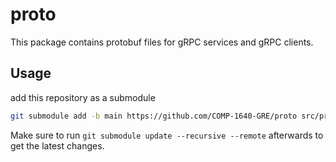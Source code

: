# proto
This package contains protobuf files for gRPC services and gRPC clients.

## Usage
add this repository as a submodule
```bash
git submodule add -b main https://github.com/COMP-1640-GRE/proto src/proto # or any directory you want
```
Make sure to run `git submodule update --recursive --remote` afterwards to get the latest changes.
